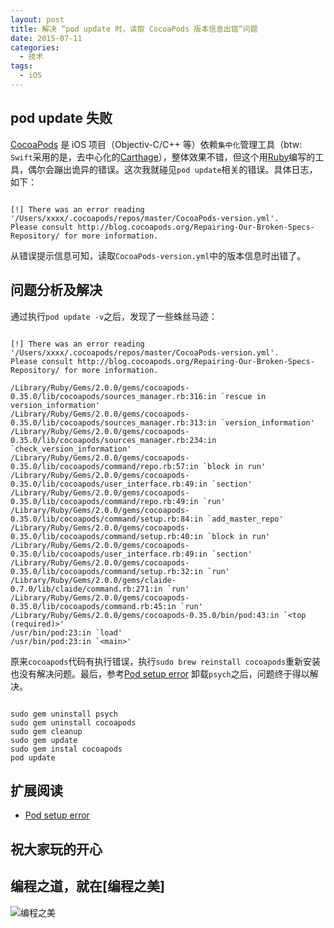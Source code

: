 ```yaml
---
layout: post
title: 解决 “pod update 时，读取 CocoaPods 版本信息出错“问题
date: 2015-07-11
categories:
  - 技术
tags:
  - iOS
---
```

## pod update 失败

[CocoaPods](http://www.cocoapods.org) 是 iOS 项目（Objectiv-C/C++ 等）依赖`集中化`管理工具（btw: `Swift`采用的是，去中心化的[Carthage](https://github.com/Carthage/Carthage)），整体效果不错，但这个用[Ruby](https://www.ruby-lang.org/zh_cn/)编写的工具，偶尔会蹦出诡异的错误。这次我就碰见`pod update`相关的错误。具体日志，如下：

```shell

[!] There was an error reading '/Users/xxxx/.cocoapods/repos/master/CocoaPods-version.yml'.
Please consult http://blog.cocoapods.org/Repairing-Our-Broken-Specs-Repository/ for more information.

```

从错误提示信息可知，读取`CocoaPods-version.yml`中的版本信息时出错了。


## 问题分析及解决

通过执行`pod update -v`之后，发现了一些蛛丝马迹：

```shell

[!] There was an error reading '/Users/xxxx/.cocoapods/repos/master/CocoaPods-version.yml'.
Please consult http://blog.cocoapods.org/Repairing-Our-Broken-Specs-Repository/ for more information.

/Library/Ruby/Gems/2.0.0/gems/cocoapods-0.35.0/lib/cocoapods/sources_manager.rb:316:in `rescue in version_information'
/Library/Ruby/Gems/2.0.0/gems/cocoapods-0.35.0/lib/cocoapods/sources_manager.rb:313:in `version_information'
/Library/Ruby/Gems/2.0.0/gems/cocoapods-0.35.0/lib/cocoapods/sources_manager.rb:234:in `check_version_information'
/Library/Ruby/Gems/2.0.0/gems/cocoapods-0.35.0/lib/cocoapods/command/repo.rb:57:in `block in run'
/Library/Ruby/Gems/2.0.0/gems/cocoapods-0.35.0/lib/cocoapods/user_interface.rb:49:in `section'
/Library/Ruby/Gems/2.0.0/gems/cocoapods-0.35.0/lib/cocoapods/command/repo.rb:49:in `run'
/Library/Ruby/Gems/2.0.0/gems/cocoapods-0.35.0/lib/cocoapods/command/setup.rb:84:in `add_master_repo'
/Library/Ruby/Gems/2.0.0/gems/cocoapods-0.35.0/lib/cocoapods/command/setup.rb:40:in `block in run'
/Library/Ruby/Gems/2.0.0/gems/cocoapods-0.35.0/lib/cocoapods/user_interface.rb:49:in `section'
/Library/Ruby/Gems/2.0.0/gems/cocoapods-0.35.0/lib/cocoapods/command/setup.rb:32:in `run'
/Library/Ruby/Gems/2.0.0/gems/claide-0.7.0/lib/claide/command.rb:271:in `run'
/Library/Ruby/Gems/2.0.0/gems/cocoapods-0.35.0/lib/cocoapods/command.rb:45:in `run'
/Library/Ruby/Gems/2.0.0/gems/cocoapods-0.35.0/bin/pod:43:in `<top (required)>'
/usr/bin/pod:23:in `load'
/usr/bin/pod:23:in `<main>'

```

原来`cocoapods`代码有执行错误，执行`sudo brew reinstall cocoapods`重新安装也没有解决问题。最后，参考[Pod setup error](https://github.com/CocoaPods/CocoaPods/issues/2908) 卸载`psych`之后，问题终于得以解决。

```shell

sudo gem uninstall psych
sudo gem uninstall cocoapods
sudo gem cleanup
sudo gem update
sudo gem instal cocoapods
pod update

```


## 扩展阅读

* [Pod setup error](https://github.com/CocoaPods/CocoaPods/issues/2908)


## 祝大家玩的开心

## 编程之道，就在[编程之美]

![编程之美](/img/weixin_qr.jpg)

